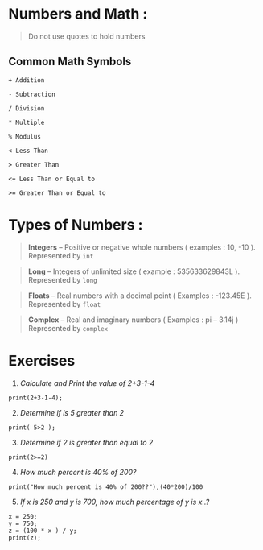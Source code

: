 

# Numbers and Math :



> Do not use quotes to hold numbers



## Common Math Symbols



    + Addition

    - Subtraction

    / Division

    * Multiple

    % Modulus

    < Less Than

    > Greater Than

    <= Less Than or Equal to

    >= Greater Than or Equal to




# Types of Numbers :



> **Integers** – Positive or negative whole numbers ( examples : 10, -10 ).
> Represented by `int`

> **Long** – Integers of unlimited size ( example : 535633629843L ).
> Represented by `long`

> **Floats** – Real numbers with a decimal point ( Examples : -123.45E ).
> Represented by `float`

> **Complex** – Real and imaginary numbers ( Examples : pi – 3.14j )
> Represented by `complex`




# Exercises

 1. *Calculate and Print the value of 2+3-1-4*

   `print(2+3-1-4);`

2.	*Determine if is 5 greater than 2*

  `print( 5>2 );`

3.	*Determine if 2 is greater than equal to 2*

`print(2>=2)`

4. *How much percent is 40% of 200?*

`print("How much percent is 40% of 200??"),(40*200)/100`

5.	*If x is 250 and y is 700, how much percentage of y is x..?*

```
x = 250;
y = 750;
z = (100 * x ) / y;
print(z);
```

